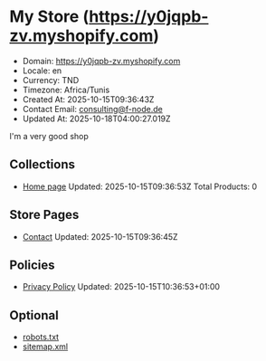 # My Store (https://y0jqpb-zv.myshopify.com)

- Domain: https://y0jqpb-zv.myshopify.com
- Locale: en
- Currency: TND
- Timezone: Africa/Tunis
- Created At: 2025-10-15T09:36:43Z
- Contact Email: consulting@f-node.de
- Updated At: 2025-10-18T04:00:27.019Z

I'm a very good shop

## Collections

- [Home page](https://y0jqpb-zv.myshopify.com/collections/frontpage)
  Updated: 2025-10-15T09:36:53Z
  Total Products: 0

## Store Pages

- [Contact](https://y0jqpb-zv.myshopify.com/pages/contact)
  Updated: 2025-10-15T09:36:45Z

## Policies

- [Privacy Policy](https://y0jqpb-zv.myshopify.com/policies/privacy-policy)
  Updated: 2025-10-15T10:36:53+01:00

## Optional

- [robots.txt](https://y0jqpb-zv.myshopify.com/robots.txt)
- [sitemap.xml](https://y0jqpb-zv.myshopify.com/sitemap.xml)
